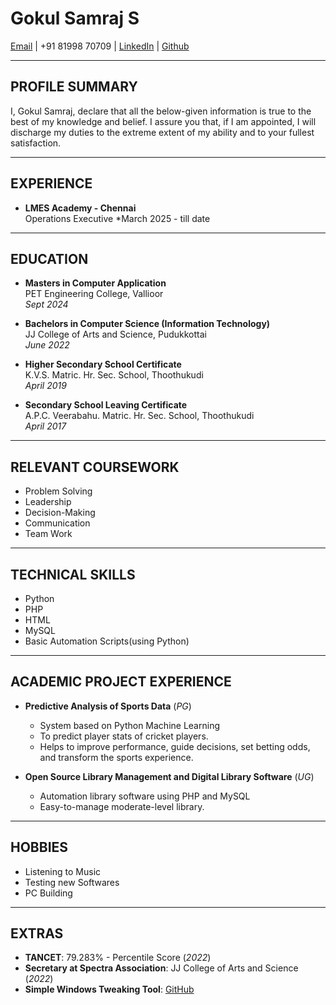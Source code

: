 # Gokul Samraj S
[Email](mailto:iamgokulsamraj@gmail.com) | +91 81998 70709 | [LinkedIn](https://www.linkedin.com/in/gokul-samraj-s/) | [Github](https://github.com/GokulSamraj)

---

## PROFILE SUMMARY
I, Gokul Samraj, declare that all the below-given information is true to the best of my knowledge and belief. I assure you that, if I am appointed, I will discharge my duties to the extreme extent of my ability and to your fullest satisfaction.

---

## EXPERIENCE
- **LMES Academy - Chennai**  
  Operations Executive
  *March 2025 - till date

---

## EDUCATION
- **Masters in Computer Application**  
  PET Engineering College, Vallioor  
  *Sept 2024*

- **Bachelors in Computer Science (Information Technology)**  
  JJ College of Arts and Science, Pudukkottai  
  *June 2022*

- **Higher Secondary School Certificate**  
  K.V.S. Matric. Hr. Sec. School, Thoothukudi  
  *April 2019*

- **Secondary School Leaving Certificate**  
  A.P.C. Veerabahu. Matric. Hr. Sec. School, Thoothukudi  
  *April 2017*

---

## RELEVANT COURSEWORK
- Problem Solving
- Leadership
- Decision-Making
- Communication
- Team Work

---

## TECHNICAL SKILLS
- Python
- PHP
- HTML
- MySQL
- Basic Automation Scripts(using Python)

---

## ACADEMIC PROJECT EXPERIENCE
- **Predictive Analysis of Sports Data** (*PG*)  
  - System based on Python Machine Learning  
  - To predict player stats of cricket players.
  - Helps to improve performance, guide decisions, set betting odds, and transform the sports experience.

- **Open Source Library Management and Digital Library Software** (*UG*)  
  - Automation library software using PHP and MySQL  
  - Easy-to-manage moderate-level library.

---

## HOBBIES
- Listening to Music  
- Testing new Softwares  
- PC Building  

---

## EXTRAS
- **TANCET**: 79.283% - Percentile Score (*2022*)  
- **Secretary at Spectra Association**:  JJ College of Arts and Science (*2022*)  
- **Simple Windows Tweaking Tool**: [GitHub](https://github.com/GokulSamraj/Hell-Scapes-Tweaking-Tool)
